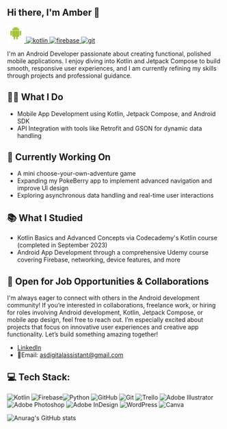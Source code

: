 ## Hi there, I'm Amber 👋
<p align="left"> <a href="https://developer.android.com" target="_blank" rel="noreferrer"> <img src="https://raw.githubusercontent.com/devicons/devicon/master/icons/android/android-original-wordmark.svg" alt="android" width="40" height="40"/> </a>  <a href="https://kotlinlang.org" target="_blank" rel="noreferrer"> <img src="https://www.vectorlogo.zone/logos/kotlinlang/kotlinlang-icon.svg" alt="kotlin" width="40" height="40"/> </a> <a href="https://firebase.google.com/" target="_blank" rel="noreferrer"> <img src="https://www.vectorlogo.zone/logos/firebase/firebase-icon.svg" alt="firebase" width="40" height="40"/> </a> <a href="https://git-scm.com/" target="_blank" rel="noreferrer"> <img src="https://www.vectorlogo.zone/logos/git-scm/git-scm-icon.svg" alt="git" width="40" height="40"/> </a>
  <a href="https://www.photoshop.com/en" target="_blank" rel="noreferrer"> </a> </p>
I'm an Android Developer passionate about creating functional, polished mobile applications. I enjoy diving into Kotlin and Jetpack Compose to build smooth, responsive user experiences, and I am currently refining my skills through projects and professional guidance.



## 👨‍💻 What I Do
- Mobile App Development using Kotlin, Jetpack Compose, and Android SDK
- API Integration with tools like Retrofit and GSON for dynamic data handling
  
## 🔄 Currently Working On

- A mini choose-your-own-adventure game
- Expanding my PokeBerry app to implement advanced navigation and improve UI design
- Exploring asynchronous data handling and real-time user interactions
  
## 📚 What I Studied

- Kotlin Basics and Advanced Concepts via Codecademy's Kotlin course (completed in September 2023)
- Android App Development through a comprehensive Udemy course covering Firebase, networking, device features, and more
  
## 🤝 Open for Job Opportunities & Collaborations
I'm always eager to connect with others in the Android development community! If you’re interested in collaborations, freelance work, or hiring for roles involving Android development, Kotlin, Jetpack Compose, or mobile app design, feel free to reach out. I’m especially excited about projects that focus on innovative user experiences and creative app functionality. Let’s build something amazing together!
- [LinkedIn](https://www.linkedin.com/in/sims-amber/)
- 📧Email: asdigitalassistant@gmail.com

## 💻 Tech Stack:  
![Kotlin](https://img.shields.io/badge/kotlin-%237F52FF.svg?style=for-the-badge&logo=kotlin&logoColor=white) ![Firebase](https://img.shields.io/badge/firebase-a08021?style=for-the-badge&logo=firebase&logoColor=ffcd34)![Python](https://img.shields.io/badge/python-3670A0?style=for-the-badge&logo=python&logoColor=ffdd54) ![GitHub](https://img.shields.io/badge/github-%23121011.svg?style=for-the-badge&logo=github&logoColor=white) ![Git](https://img.shields.io/badge/git-%23F05033.svg?style=for-the-badge&logo=git&logoColor=white) ![Trello](https://img.shields.io/badge/Trello-%23026AA7.svg?style=for-the-badge&logo=Trello&logoColor=white) ![Adobe Illustrator](https://img.shields.io/badge/adobe%20illustrator-%23FF9A00.svg?style=for-the-badge&logo=adobe%20illustrator&logoColor=white) ![Adobe Photoshop](https://img.shields.io/badge/adobe%20photoshop-%2331A8FF.svg?style=for-the-badge&logo=adobe%20photoshop&logoColor=white)  ![Adobe InDesign](https://img.shields.io/badge/Adobe%20InDesign-49021F?style=for-the-badge&logo=adobeindesign&logoColor=FF3366) ![WordPress](https://img.shields.io/badge/WordPress-%23117AC9.svg?style=for-the-badge&logo=WordPress&logoColor=white)  ![Canva](https://img.shields.io/badge/Canva-%2300C4CC.svg?style=for-the-badge&logo=Canva&logoColor=white)

![Anurag's GitHub stats](https://github-readme-stats.vercel.app/api?username=AmberSimsDev&show_icons=true&theme=radical)

<!--
**AmberSimsDev/AmberSimsDev** is a ✨ _special_ ✨ repository because its `README.md` (this file) appears on your GitHub profile.

Here are some ideas to get you started:

- 🔭 I’m currently working on ...
- 🌱 I’m currently learning ...
- 👯 I’m looking to collaborate on ...
- 🤔 I’m looking for help with ...
- 💬 Ask me about ...
- 📫 How to reach me: ...
- 😄 Pronouns: ...
- ⚡ Fun fact: ...
-->
